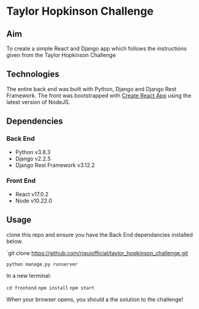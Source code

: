 # Taylor Hopkinson Challenge

## Aim

To create a simple React and Django app which follows the instructions given from the Taylor Hopkinson Challenge

## Technologies

The entire back end was built with Python, Django and Django Rest Framework. The front was bootstrapped with [Create React App](https://github.com/facebook/create-react-app) using the latest version of NodeJS.

## Dependencies

### Back End

- Python v3.8.3
- Django v2.2.5
- Django Rest Framework v3.12.2

### Front End

- React v17.0.2
- Node v10.22.0

## Usage

clone this repo and ensure you have the Back End dependancies installed below.

`git clone https://github.com/riquiofficial/taylor_hopkinson_challenge.git

`python manage.py runserver`

In a new terminal:

`cd frontend`
`npm install`
`npm start`

When your browser opens, you should a the solution to the challenge!
